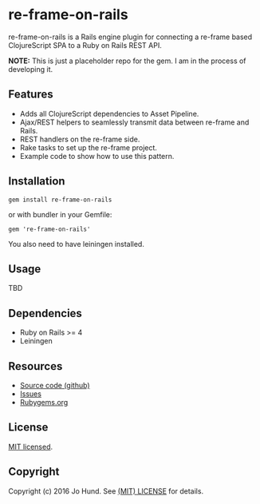 # re-frame-on-rails

re-frame-on-rails is a Rails engine plugin for connecting a
re-frame based ClojureScript SPA to a Ruby on Rails REST API.

**NOTE:** This is just a placeholder repo for the gem. I am in the process of developing it.


## Features

* Adds all ClojureScript dependencies to Asset Pipeline.
* Ajax/REST helpers to seamlessly transmit data between re-frame and Rails.
* REST handlers on the re-frame side.
* Rake tasks to set up the re-frame project.
* Example code to show how to use this pattern.


## Installation

`gem install re-frame-on-rails`

or with bundler in your Gemfile:

`gem 're-frame-on-rails'`

You also need to have leiningen installed.


## Usage

TBD


## Dependencies

* Ruby on Rails >= 4
* Leiningen


## Resources

* [Source code (github)](https://github.com/jhund/re-frame-on-rails)
* [Issues](https://github.com/jhund/re-frame-on-rails/issues)
* [Rubygems.org](http://rubygems.org/gems/re-frame-on-rails)


## License

[MIT licensed](https://github.com/jhund/re-frame-on-rails/blob/master/MIT-LICENSE).


## Copyright

Copyright (c) 2016 Jo Hund. See [(MIT) LICENSE](https://github.com/jhund/re-frame-on-rails/blob/master/MIT-LICENSE) for details.
